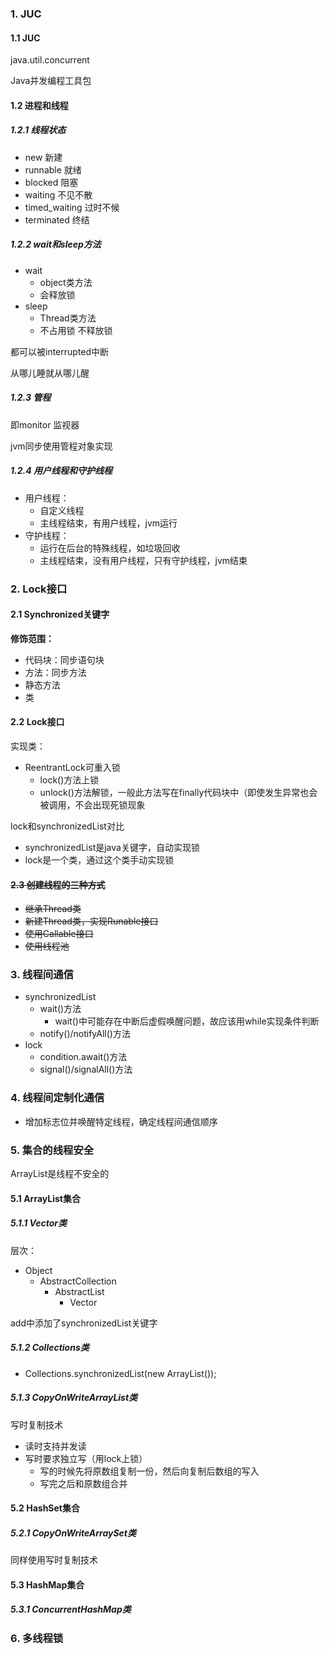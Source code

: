 ### 1. JUC

#### 1.1 JUC

java.util.concurrent

Java并发编程工具包



#### 1.2 进程和线程

##### 1.2.1 线程状态

- new 新建
- runnable 就绪
- blocked 阻塞
- waiting 不见不散
- timed_waiting 过时不候
- terminated 终结



##### 1.2.2 wait和sleep方法

- wait 
  - object类方法
  - 会释放锁
- sleep 
  - Thread类方法
  - 不占用锁 不释放锁



都可以被interrupted中断

从哪儿睡就从哪儿醒



##### 1.2.3 管程

即monitor 监视器

jvm同步使用管程对象实现



##### 1.2.4 用户线程和守护线程

- 用户线程：
  - 自定义线程
  - 主线程结束，有用户线程，jvm运行
- 守护线程：
  - 运行在后台的特殊线程，如垃圾回收
  - 主线程结束，没有用户线程，只有守护线程，jvm结束



### 2. Lock接口

#### 2.1 Synchronized关键字

**修饰范围：**

- 代码块：同步语句块
- 方法：同步方法
- 静态方法
- 类



#### 2.2 Lock接口

实现类：

- ReentrantLock可重入锁
  - lock()方法上锁
  - unlock()方法解锁，一般此方法写在finally代码块中（即使发生异常也会被调用，不会出现死锁现象



lock和synchronizedList对比

- synchronizedList是java关键字，自动实现锁
- lock是一个类，通过这个类手动实现锁



#### ~~2.3 创建线程的三种方式~~

- ~~继承Thread类~~
- ~~新建Thread类，实现Runable接口~~
- ~~使用Callable接口~~
- ~~使用线程池~~



### 3. 线程间通信

- synchronizedList
  - wait()方法
    - wait()中可能存在中断后虚假唤醒问题，故应该用while实现条件判断
  - notify()/notifyAll()方法
- lock
  - condition.await()方法
  - signal()/signalAll()方法



### 4. 线程间定制化通信

- 增加标志位并唤醒特定线程，确定线程间通信顺序



### 5. 集合的线程安全

ArrayList是线程不安全的

#### 5.1 ArrayList集合

##### 5.1.1 Vector类

层次：

- Object
  - AbstractCollection
    - AbstractList
      - Vector



add中添加了synchronizedList关键字



##### 5.1.2 Collections类

- Collections.synchronizedList(new ArrayList());



##### 5.1.3 CopyOnWriteArrayList类

写时复制技术

- 读时支持并发读
- 写时要求独立写（用lock上锁）
  - 写的时候先将原数组复制一份，然后向复制后数组的写入
  - 写完之后和原数组合并



#### 5.2 HashSet集合

##### 5.2.1 CopyOnWriteArraySet类

同样使用写时复制技术



#### 5.3 HashMap集合

#####  5.3.1 ConcurrentHashMap类



### 6. 多线程锁

